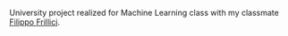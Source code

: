 University project realized for Machine Learning class with my classmate [Filippo Frillici](https://github.com/DarthGalm).
